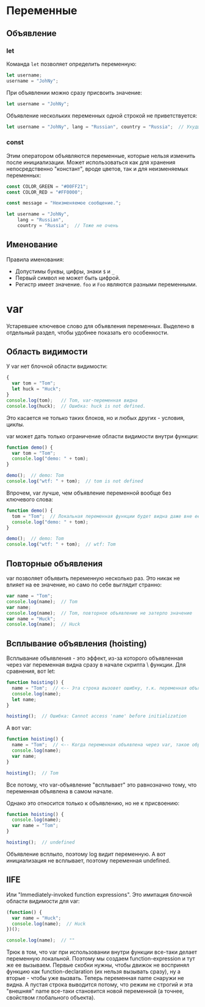# Переменные

## Объявление

### let

Команда `let` позволяет определить переменную:

```javascript
let username;
username = "JohNy";
```

При объявлении можно сразу присвоить значение:

```javascript
let username = "JohNy";
```

Объявление нескольких переменных одной строкой не приветствуется:

```javascript
let username = "JohNy", lang = "Russian", country = "Russia";  // Ухудшает читабельность
```

### const

Этим оператором объявляются переменные, которые нельзя изменить после инициализации. Может использоваться как для хранения непосредственно "констант", вроде цветов, так и для неизменяемых переменных:

```javascript
const COLOR_GREEN = "#00FF21";
const COLOR_RED = "#FF0000";
```

```javascript
const message = "Неизменяемое сообщение.";
```

```javascript
let username = "JohNy", 
    lang = "Russian", 
    country = "Russia";  // Тоже не очень
```

## Именование

Правила именования:

* Допустимы буквы, цифры, знаки `$` и `_`
* Первый символ не может быть цифрой.
* Регистр имеет значение. `foo` и `Foo` являются разными переменными.

# var

Устаревшее ключевое слово для объявления переменных. Выделено в отдельный раздел, чтобы удобнее показать его особенности.

## Область видимости

У var нет блочной области видимости:

```javascript
{
  var tom = "Tom";
  let huck = "Huck";
}
console.log(tom);   // Tom, var-переменная видна
console.log(huck);  // Ошибка: huck is not defined.
```

Это касается не только таких блоков, но и любых других - условия, циклы.

var может дать только ограничение области видимости внутри функции:

```javascript
function demo() {
  var tom = "Tom";
  console.log("demo: " + tom);
}

demo();  // demo: Tom
console.log("wtf: " + tom);  // tom is not defined
```

Впрочем, var лучше, чем объявление переменной вообще без ключевого слова:

```javascript
function demo() {
  tom = "Tom";  // Локальная переменная функции будет видна даже вне ее
  console.log("demo: " + tom);
}

demo();  // demo: Tom
console.log("wtf: " + tom);  // wtf: Tom
```

## Повторные объявления

var позволяет объявить переменную несколько раз. Это никак не влияет на ее значение, но само по себе выглядит странно:

```javascript
var name = "Tom";
console.log(name);  // Tom
var name;
console.log(name);  // Tom, повторное объявление не затерло значение
var name = "Huck";
console.log(name);  // Huck
```

## Всплывание объявления (hoisting)

Всплывание объявления - это эффект, из-за которого объявленная через var переменная видна сразу в начале скрипта \ функции. Для сравнения, вот let:

```javascript
function hoisting() {
  name = "Tom";  // <-- Эта строка вызовет ошибку, т.к. переменная объявлена через let
  console.log(name);
  let name;
}

hoisting();  // Ошибка: Cannot access 'name' before initialization
```

А вот var:

```javascript
function hoisting() {
  name = "Tom";  // <-- Когда переменная объявлена через var, такое обращение не дает ошибку 
  console.log(name);
  var name;
}

hoisting();  // Tom
```

Все потому, что var-объявление "всплывает" это равнозначно тому, что переменная объявлена в самом начале.

Однако это относится только к объявлению, но не к присвоению:

```javascript
function hoisting() {
  console.log(name);
  var name = "Tom";
}

hoisting();  // undefined
```

Объявление всплыло, поэтому log видит переменную. А вот инициализация не всплывает, поэтому переменная undefined.

## IIFE

Или "Immediately-invoked function expressions". Это имитация блочной области видимости для var:

```javascript
(function() {
  var name = "Huck";
  console.log(name);  // Huck
})();

console.log(name);  // ""
```

Трюк в том, что var при использовании внутри функции все-таки делает переменную локальной. Поэтому мы создаем function-expression и тут же ее вызываем. Первые скобки нужны, чтобы движок не воспринял функцию как function-declaration (их нельзя вызывать сразу), ну а вторые - чтобы уже вызвать. Теперь переменная name снаружи не видна. А пустая строка выводится потому, что режим не строгий и эта "внешняя" name все-таки становится новой переменной (а точнее, свойством глобального объекта).